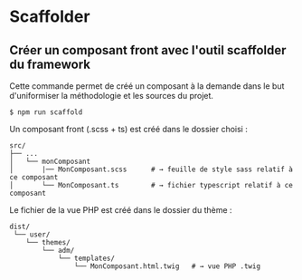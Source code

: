 # Scaffolder 

## Créer un composant front avec l'outil scaffolder du framework

Cette commande permet de créé un composant à la demande dans le but d'uniformiser 
la méthodologie et les sources du projet. 

```shell
$ npm run scaffold
```       
Un composant front (.scss + ts) est créé dans le dossier choisi : 

```shell
src/                         
├── ...                                     
│   └── monComposant          
│       |── MonComposant.scss      # → feuille de style sass relatif à ce composant
│       └── MonComposant.ts        # → fichier typescript relatif à ce composant          
```  

Le fichier de la vue PHP est créé dans le dossier du thème :

```shell
dist/                         
 └── user/                   
    └── themes/                   
        └── adm/
            └── templates/   
                └── MonComposant.html.twig   # → vue PHP .twig           
``` 

